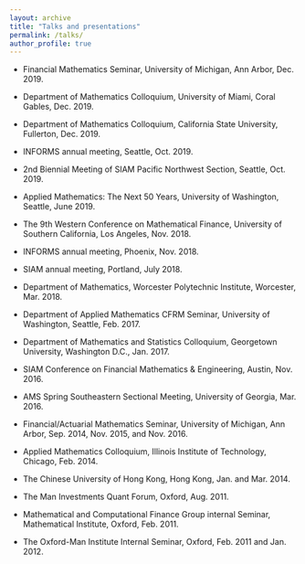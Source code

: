 ```yaml
---
layout: archive
title: "Talks and presentations"
permalink: /talks/
author_profile: true
---
```


<!-- {% if site.talkmap_link == true %}

<p style="text-decoration:underline;"><a href="/talkmap.html">See a map of all the places I've given a talk!</a></p>

{% endif %}

{% for post in site.talks reversed %}
  {% include archive-single-talk.html %}
{% endfor %} -->

* Financial Mathematics Seminar, University of Michigan, Ann Arbor, Dec. 2019.

* Department of Mathematics Colloquium, University of Miami, Coral Gables, Dec. 2019.
	
* Department of Mathematics Colloquium, California State University, Fullerton, Dec. 2019.

* INFORMS annual meeting, Seattle, Oct. 2019. 

* 2nd Biennial Meeting of SIAM Pacific Northwest Section, Seattle, Oct. 2019.

* Applied Mathematics: The Next 50 Years, University of Washington, Seattle, June 2019.

* The 9th Western Conference on Mathematical Finance, University of Southern California, Los Angeles, Nov. 2018.

* INFORMS annual meeting, Phoenix, Nov. 2018. 

* SIAM annual meeting, Portland, July 2018.

* Department of Mathematics, Worcester Polytechnic Institute, Worcester, Mar. 2018.

* Department of Applied Mathematics CFRM Seminar, University of Washington, Seattle, Feb. 2017.

* Department of Mathematics and Statistics Colloquium, Georgetown  University, Washington D.C., Jan. 2017.

* SIAM Conference on Financial Mathematics \& Engineering, Austin, Nov. 2016.

* AMS Spring Southeastern Sectional Meeting, University of Georgia, Mar. 2016.

* Financial/Actuarial Mathematics Seminar, University of Michigan, Ann Arbor, Sep. 2014, Nov. 2015, and Nov. 2016.

* Applied Mathematics Colloquium, Illinois Institute of Technology, Chicago, Feb. 2014.

* The Chinese University of Hong Kong, Hong Kong, Jan. and Mar. 2014.

* The Man Investments Quant Forum, Oxford, Aug. 2011.

* Mathematical and Computational Finance Group internal Seminar, Mathematical Institute, Oxford, Feb. 2011.

* The Oxford-Man Institute Internal Seminar, Oxford, Feb. 2011 and Jan. 2012.
